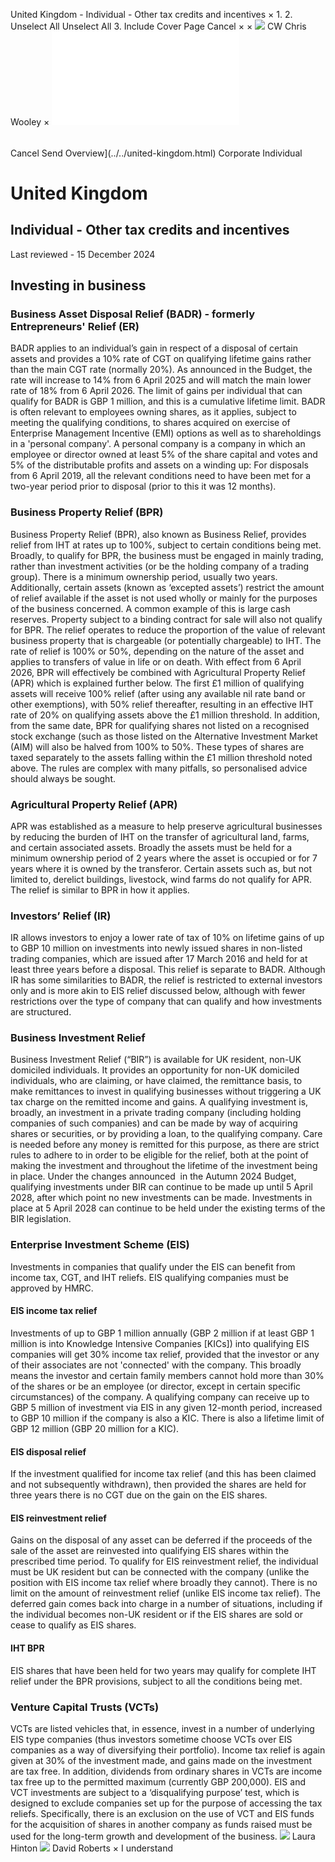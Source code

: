 United Kingdom - Individual - Other tax credits and incentives
×
1.
2.
Unselect All
Unselect All
3.
Include Cover Page
Cancel
×
×
![](../../-/media/world-wide-tax-summaries/attachments/global---chris-wooley.ashx%3Frev=ac5e5f3223b34096b1afc2a6009c7320&revision=ac5e5f32-23b3-4096-b1af-c2a6009c7320&hash=859B7ADC84DC2CBEC9760E9E6EE7DE6D0A8BFCDF)
CW
Chris Wooley
×
![](other-tax-credits-and-incentives.html)
######
Cancel
Send
Overview](../../united-kingdom.html)
Corporate
Individual
# United Kingdom
## Individual - Other tax credits and incentives
Last reviewed - 15 December 2024
## Investing in business
### **Business Asset Disposal Relief (BADR) - formerly Entrepreneurs' Relief (ER)**
BADR applies to an individual’s gain in respect of a disposal of certain assets and provides a 10% rate of CGT on qualifying lifetime gains rather than the main CGT rate (normally 20%). As announced in the Budget, the rate will increase to 14% from 6 April 2025 and will match the main lower rate of 18% from 6 April 2026. The limit of gains per individual that can qualify for BADR is GBP 1 million, and this is a cumulative lifetime limit. BADR is often relevant to employees owning shares, as it applies, subject to meeting the qualifying conditions, to shares acquired on exercise of Enterprise Management Incentive (EMI) options as well as to shareholdings in a 'personal company'. A personal company is a company in which an employee or director owned at least 5% of the share capital and votes and 5% of the distributable profits and assets on a winding up:
For disposals from 6 April 2019, all the relevant conditions need to have been met for a two-year period prior to disposal (prior to this it was 12 months).
### **Business Property Relief (BPR)**
Business Property Relief (BPR), also known as Business Relief, provides relief from IHT at rates up to 100%, subject to certain conditions being met. Broadly, to qualify for BPR, the business must be engaged in mainly trading, rather than investment activities (or be the holding company of a trading group). There is a minimum ownership period, usually two years. Additionally, certain assets (known as ‘excepted assets’) restrict the amount of relief available if the asset is not used wholly or mainly for the purposes of the business concerned. A common example of this is large cash reserves. Property subject to a binding contract for sale will also not qualify for BPR.
The relief operates to reduce the proportion of the value of relevant business property that is chargeable (or potentially chargeable) to IHT. The rate of relief is 100% or 50%, depending on the nature of the asset and applies to transfers of value in life or on death.
With effect from 6 April 2026, BPR will effectively be combined with Agricultural Property Relief (APR) which is explained further below. The first £1 million of qualifying assets will receive 100% relief (after using any available nil rate band or other exemptions), with 50% relief thereafter, resulting in an effective IHT rate of 20% on qualifying assets above the £1 million threshold.
In addition, from the same date, BPR for qualifying shares not listed on a recognised stock exchange (such as those listed on the Alternative Investment Market (AIM) will also be halved from 100% to 50%. These types of shares are taxed separately to the assets falling within the £1 million threshold noted above.
The rules are complex with many pitfalls, so personalised advice should always be sought.
### **Agricultural Property Relief (APR)**
APR was established as a measure to help preserve agricultural businesses by reducing the burden of IHT on the transfer of agricultural land, farms, and certain associated assets. Broadly the assets must be held for a minimum ownership period of 2 years where the asset is occupied or for 7 years where it is owned by the transferor. Certain assets such as, but not limited to, derelict buildings, livestock, wind farms do not qualify for APR.
The relief is similar to BPR in how it applies.
### **Investors’ Relief (IR)**
IR allows investors to enjoy a lower rate of tax of 10% on lifetime gains of up to GBP 10 million on investments into newly issued shares in non-listed trading companies, which are issued after 17 March 2016 and held for at least three years before a disposal. This relief is separate to BADR. Although IR has some similarities to BADR, the relief is restricted to external investors only and is more akin to EIS relief discussed below, although with fewer restrictions over the type of company that can qualify and how investments are structured.
### **Business Investment Relief**
Business Investment Relief (“BIR”) is available for UK resident, non-UK domiciled individuals. It provides an opportunity for non-UK domiciled individuals, who are claiming, or have claimed, the remittance basis, to make remittances to invest in qualifying businesses without triggering a UK tax charge on the remitted income and gains. A qualifying investment is, broadly, an investment in a private trading company (including holding companies of such companies) and can be made by way of acquiring shares or securities, or by providing a loan, to the qualifying company. Care is needed before any money is remitted for this purpose, as there are strict rules to adhere to in order to be eligible for the relief, both at the point of making the investment and throughout the lifetime of the investment being in place.
Under the changes announced  in the Autumn 2024 Budget, qualifying investments under BIR can continue to be made up until 5 April 2028, after which point no new investments can be made. Investments in place at 5 April 2028 can continue to be held under the existing terms of the BIR legislation.
### **Enterprise Investment Scheme (EIS)**
Investments in companies that qualify under the EIS can benefit from income tax, CGT, and IHT reliefs. EIS qualifying companies must be approved by HMRC.
#### **EIS income tax relief**
Investments of up to GBP 1 million annually (GBP 2 million if at least GBP 1 million is into Knowledge Intensive Companies [KICs]) into qualifying EIS companies will get 30% income tax relief, provided that the investor or any of their associates are not 'connected' with the company. This broadly means the investor and certain family members cannot hold more than 30% of the shares or be an employee (or director, except in certain specific circumstances) of the company. A qualifying company can receive up to GBP 5 million of investment via EIS in any given 12-month period, increased to GBP 10 million if the company is also a KIC. There is also a lifetime limit of GBP 12 million (GBP 20 million for a KIC).
#### **EIS disposal relief**
If the investment qualified for income tax relief (and this has been claimed and not subsequently withdrawn), then provided the shares are held for three years there is no CGT due on the gain on the EIS shares.
#### **EIS reinvestment relief**
Gains on the disposal of any asset can be deferred if the proceeds of the sale of the asset are reinvested into qualifying EIS shares within the prescribed time period. To qualify for EIS reinvestment relief, the individual must be UK resident but can be connected with the company (unlike the position with EIS income tax relief where broadly they cannot). There is no limit on the amount of reinvestment relief (unlike EIS income tax relief). The deferred gain comes back into charge in a number of situations, including if the individual becomes non-UK resident or if the EIS shares are sold or cease to qualify as EIS shares.
#### **IHT BPR**
EIS shares that have been held for two years may qualify for complete IHT relief under the BPR provisions, subject to all the conditions being met.
### **Venture Capital Trusts (VCTs)**
VCTs are listed vehicles that, in essence, invest in a number of underlying EIS type companies (thus investors sometime choose VCTs over EIS companies as a way of diversifying their portfolio). Income tax relief is again given at 30% of the investment made, and gains made on the investment are tax free. In addition, dividends from ordinary shares in VCTs are income tax free up to the permitted maximum (currently GBP 200,000).
EIS and VCT investments are subject to a ‘disqualifying purpose’ test, which is designed to exclude companies set up for the purpose of accessing the tax reliefs.
Specifically, there is an exclusion on the use of VCT and EIS funds for the acquisition of shares in another company as funds raised must be used for the long-term growth and development of the business.
![](../../-/media/world-wide-tax-summaries/unitedkingdomlaura-hintonunited-kingdom--laura-hintonjpg20220322135947158.ashx%3Frev=5f59f835ef844c0b8124171cd052165f&revision=5f59f835-ef84-4c0b-8124-171cd052165f&hash=66306F19800F5A70B635C78F8E8B2A0F42110B25)
Laura Hinton
![](../../-/media/world-wide-tax-summaries/unitedkingdomdavid-robertsdavid-robertsjpg20221219105316874.ashx%3Frev=6f7ea199103f4dd0aeda8234cd6cc5a5&revision=6f7ea199-103f-4dd0-aeda-8234cd6cc5a5&hash=777E03F5FBD297D679940E7F41213D511B7C7E1C)
David Roberts
×
I understand